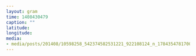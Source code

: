 ```yaml
---
layout: gram
time: 1408430479
caption: ""
latitude: 
longitude: 
media:
- media/posts/201408/10598258_542374582531221_922108124_n_17843547817000351.jpg
---
```

